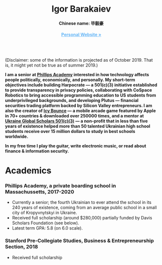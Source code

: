 <p align="center">
  <h1 align="center">Igor Barakaiev</a></h1>
  <h4 align="center">Chinese name: 毕毅豪</h4>
  <h4 align="center"><a href="https://igor.fyi/" style="color: #64b5f6">Personal Website »</a></h4>
</p>
<br>
<br>

(Disclaimer: some of the information is projected as of October 2019. That is, it might yet not be true as of summer 2019.)

**I am a senior at [Phillips Academy](https://www.andover.edu/) interested in how technology affects people politically, economically, and personally. My short-term objectives include building Harpocrate — a 501(c)(3) initiative established to provide transparency in privacy policies, collaborating with CoSpace Robotics to bring accessible programming education to US students from underprivileged backgrounds, and developing Plutus — financial securities trading platform backed by Silicon Valley entrepreneurs. I am also the creator of [Icy Bounce](https://icybounce.com) — a mobile arcade game featured by Apple in 70+ countries & downloaded over 250000 times, and a mentor at [Ukraine Global Scholars 501(c)(3)](https://ukraineglobalscholars.org) — a non-profit that in less than five years of existence helped more than 50 talented Ukrainian high school students receive over 15 million dollars to study in best schools worldwide.**

**In my free time I play the guitar, write electronic music, or read about finance & information security.**

# Academics
### **Phillips Academy**, a private boarding school in Massachussetts, 2017-2020
- Currently a senior; the fourth Ukrainian to ever attend the school in its 240 years of existence, coming from an average public school in a small city of Kropyvnytskyi in Ukraine.
- Received full scholarship (around $280,000) partially funded by Davis Scholars Foundation (see below).
- Latest term GPA: 5.8 (on 6.0 scale).

### **Stanford Pre-Collegiate Studies**, Business & Entrepreneurship Section, 2018 
- Received full scholarship 
